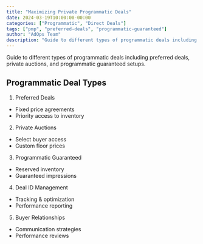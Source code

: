 ```yaml
---
title: "Maximizing Private Programmatic Deals"
date: 2024-03-19T10:00:00-00:00
categories: ["Programmatic", "Direct Deals"]
tags: ["pmp", "preferred-deals", "programmatic-guaranteed"]
author: "AdOps Team"
description: "Guide to different types of programmatic deals including preferred deals, private auctions, and programmatic guaranteed setups."
---
```


Guide to different types of programmatic deals including preferred deals, private auctions, and programmatic guaranteed setups.

<!--more-->

## Programmatic Deal Types

1. Preferred Deals

- Fixed price agreements
- Priority access to inventory

2. Private Auctions

- Select buyer access
- Custom floor prices

3. Programmatic Guaranteed

- Reserved inventory
- Guaranteed impressions

4. Deal ID Management

- Tracking & optimization
- Performance reporting

5. Buyer Relationships

- Communication strategies
- Performance reviews
